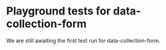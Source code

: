 # Playground tests for data-collection-form
We are still awaiting the first test run for data-collection-form.

